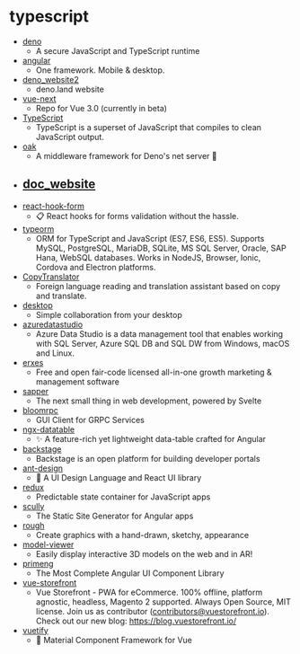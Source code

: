 # typescript
- [deno](https://github.com/denoland/deno)
  - A secure JavaScript and TypeScript runtime
- [angular](https://github.com/angular/angular)
  - One framework. Mobile & desktop.
- [deno_website2](https://github.com/denoland/deno_website2)
  - deno.land website
- [vue-next](https://github.com/vuejs/vue-next)
  - Repo for Vue 3.0 (currently in beta)
- [TypeScript](https://github.com/microsoft/TypeScript)
  - TypeScript is a superset of JavaScript that compiles to clean JavaScript output.
- [oak](https://github.com/oakserver/oak)
  - A middleware framework for Deno's net server 🦕
- [doc_website](https://github.com/denoland/doc_website)
  - 
- [react-hook-form](https://github.com/react-hook-form/react-hook-form)
  - 📋 React hooks for forms validation without the hassle.
- [typeorm](https://github.com/typeorm/typeorm)
  - ORM for TypeScript and JavaScript (ES7, ES6, ES5). Supports MySQL, PostgreSQL, MariaDB, SQLite, MS SQL Server, Oracle, SAP Hana, WebSQL databases. Works in NodeJS, Browser, Ionic, Cordova and Electron platforms.
- [CopyTranslator](https://github.com/CopyTranslator/CopyTranslator)
  - Foreign language reading and translation assistant based on copy and translate.
- [desktop](https://github.com/desktop/desktop)
  - Simple collaboration from your desktop
- [azuredatastudio](https://github.com/microsoft/azuredatastudio)
  - Azure Data Studio is a data management tool that enables working with SQL Server, Azure SQL DB and SQL DW from Windows, macOS and Linux.
- [erxes](https://github.com/erxes/erxes)
  - Free and open fair-code licensed all-in-one growth marketing & management software
- [sapper](https://github.com/sveltejs/sapper)
  - The next small thing in web development, powered by Svelte
- [bloomrpc](https://github.com/uw-labs/bloomrpc)
  - GUI Client for GRPC Services
- [ngx-datatable](https://github.com/swimlane/ngx-datatable)
  - ✨ A feature-rich yet lightweight data-table crafted for Angular
- [backstage](https://github.com/spotify/backstage)
  - Backstage is an open platform for building developer portals
- [ant-design](https://github.com/ant-design/ant-design)
  - 🌈 A UI Design Language and React UI library
- [redux](https://github.com/reduxjs/redux)
  - Predictable state container for JavaScript apps
- [scully](https://github.com/scullyio/scully)
  - The Static Site Generator for Angular apps
- [rough](https://github.com/pshihn/rough)
  - Create graphics with a hand-drawn, sketchy, appearance
- [model-viewer](https://github.com/google/model-viewer)
  - Easily display interactive 3D models on the web and in AR!
- [primeng](https://github.com/primefaces/primeng)
  - The Most Complete Angular UI Component Library
- [vue-storefront](https://github.com/DivanteLtd/vue-storefront)
  - Vue Storefront - PWA for eCommerce. 100% offline, platform agnostic, headless, Magento 2 supported. Always Open Source, MIT license. Join us as contributor (contributors@vuestorefront.io). Check out our new blog: https://blog.vuestorefront.io/
- [vuetify](https://github.com/vuetifyjs/vuetify)
  - 🐉 Material Component Framework for Vue
